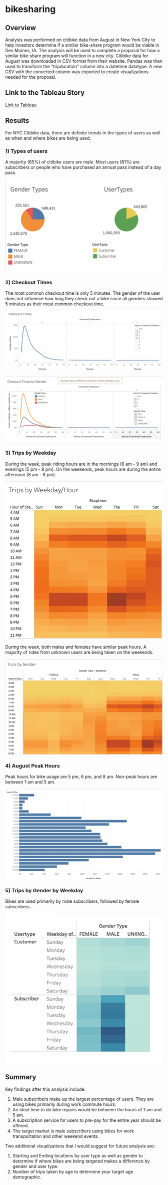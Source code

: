 # bikesharing
## Overview
  Analysis was performed on citibike data from August in New York City to help investors determine if a similar bike-share program would be viable in Des Moines, IA. The analysis will be used to complete a proposal for how a similar bike share program will function in a new city. Citibike data for August was downloaded in CSV format from their website. Pandas was then used to transform the "tripduration" column into a datetime datatype. A new CSV with the converted column was exported to create visualizations needed for the proposal.
## Link to the Tableau Story
[Link to Tableau](https://public.tableau.com/shared/QDRMX5QBD?:display_count=n&:origin=viz_share_link)
## Results
  For NYC Citibike data, there are definite trends in the types of users as well as when and where bikes are being used. 
  ### 1) Types of users
 A majority (65%) of citibike users are male. Most users (81%) are subscribers or people who have purchased an annual pass instead of a day pass. 

![This is an image](https://github.com/dsilvaggio/bikesharing/blob/main/images/Screen%20Shot%202022-05-28%20at%205.10.56%20PM.png)

### 2) Checkout Times
The most common checkout time is only 5 minutes. The gender of the user does not influence how long they check out a bike since all genders showed 5 minutes as their most common checkout time. 

![This is an image](https://github.com/dsilvaggio/bikesharing/blob/main/images/Screen%20Shot%202022-05-28%20at%205.14.19%20PM.png)

![This is an image](https://github.com/dsilvaggio/bikesharing/blob/main/images/Screen%20Shot%202022-05-28%20at%205.14.28%20PM.png)

### 3) Trips by Weekday
During the week, peak riding hours are in the mornings (6 am - 9 am) and evenings (5 pm - 8 pm). On the weekends, peak hours are during the entire afternoon (8 am - 8 pm).

![This is an image](https://github.com/dsilvaggio/bikesharing/blob/main/images/Screen%20Shot%202022-05-28%20at%205.19.23%20PM.png)

During the week, both males and females have similar peak hours. A majority of rides from unknown users are being taken on the weekends. 

![This is an image](https://github.com/dsilvaggio/bikesharing/blob/main/images/Screen%20Shot%202022-05-28%20at%205.22.10%20PM.png)

### 4) August Peak Hours
Peak hours for bike usage are 5 pm, 6 pm, and 8 am. Non-peak hours are between 1 am and 5 am. 

![This is an image](https://github.com/dsilvaggio/bikesharing/blob/main/images/Screen%20Shot%202022-05-29%20at%205.33.40%20PM.png)

### 5) Trips by Gender by Weekday
Bikes are used primarily by male subscribers, followed by female subscribers. 

![This is an image](https://github.com/dsilvaggio/bikesharing/blob/main/images/Screen%20Shot%202022-05-29%20at%205.36.01%20PM.png)
## Summary
Key findings after this analysis include:
1) Male subscribers make up the largest percentage of users. They are using bikes primarily during work commute hours.
2) An ideal time to do bike repairs would be between the hours of 1 am and 5 am.  
3) A subscription service for users to pre-pay for the entire year should be offered.
4) The target market is male subscribers using bikes for work transportation and other weekend events. 

Two additional visualizations that I would suggest for future analysis are:
1) Starting and Ending locations by user type as well as gender to determine if where bikes are being targeted makes a difference by gender and user type.
2) Number of trips taken by age to determine your target age demographic.  

